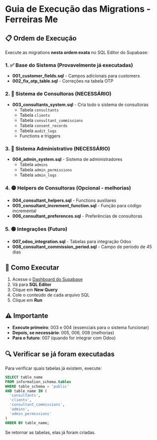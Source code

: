 # Guia de Execução das Migrations - Ferreiras Me

## 📋 Ordem de Execução

Execute as migrations **nesta ordem exata** no SQL Editor do Supabase:

### 1. ✅ Base do Sistema (Provavelmente já executadas)
- **001_customer_fields.sql** - Campos adicionais para customers
- **002_fix_otp_table.sql** - Correções na tabela OTP

### 2. 🔴 Sistema de Consultoras (NECESSÁRIO)
- **003_consultants_system.sql** - Cria todo o sistema de consultoras
  - Tabela `consultants`
  - Tabela `clients` 
  - Tabela `consultant_commissions`
  - Tabela `consent_records`
  - Tabela `audit_logs`
  - Functions e triggers

### 3. 🔴 Sistema Administrativo (NECESSÁRIO)
- **004_admin_system.sql** - Sistema de administradores
  - Tabela `admins`
  - Tabela `admin_permissions`
  - Tabela `admin_logs`

### 4. 🟡 Helpers de Consultoras (Opcional - melhorias)
- **004_consultant_helpers.sql** - Functions auxiliares
- **005_consultant_increment_function.sql** - Função para código incremental
- **006_consultant_preferences.sql** - Preferências de consultoras

### 5. 🟢 Integrações (Futuro)
- **007_odoo_integration.sql** - Tabelas para integração Odoo
- **008_consultant_commission_period.sql** - Campo de período de 45 dias

## 🚀 Como Executar

1. Acesse o [Dashboard do Supabase](https://app.supabase.com)
2. Vá para **SQL Editor**
3. Clique em **New Query**
4. Cole o conteúdo de cada arquivo SQL
5. Clique em **Run**

## ⚠️ Importante

- **Execute primeiro**: 003 e 004 (essenciais para o sistema funcionar)
- **Depois, se necessário**: 005, 006, 008 (melhorias)
- **Para o futuro**: 007 (quando for integrar com Odoo)

## 🔍 Verificar se já foram executadas

Para verificar quais tabelas já existem, execute:

```sql
SELECT table_name 
FROM information_schema.tables 
WHERE table_schema = 'public' 
AND table_name IN (
  'consultants', 
  'clients', 
  'consultant_commissions',
  'admins',
  'admin_permissions'
)
ORDER BY table_name;
```

Se retornar as tabelas, elas já foram criadas.